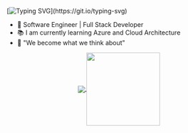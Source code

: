 [![Typing SVG](https://readme-typing-svg.herokuapp.com?color=%2336BCF7&duration=4000&width=850&height=30&lines=Hi+there%2C+welcome+to+my+Github!%F0%9F%91%8B;I'm+Aderbal+Farias+a+Software+engineer+and+Fullstack+developer;Nice+to+see+you+came+to+my+profile...)](https://git.io/typing-svg)
 - 🔭 Software Engineer | Full Stack Developer
 - 📚 I am currently learning Azure and Cloud Architecture
 - 💬 "We become what we think about" 

<p align="center">
  <a href="https://github.com/anuraghazra/github-readme-stats">
    <img
      align="center"
      src="https://github-readme-stats.vercel.app/api/top-langs/?username=aderbalfarias&layout=compact&text_color=9f9f9f&bg_color=0d1117"
    />
  </a>
  <a href="#">
    <img
      align="center"
      height="165"
      src="https://github-readme-stats.vercel.app/api?username=aderbalfarias&count_private=true&show_icons=true&hide=issues&text_color=9f9f9f&bg_color=0d1117"
    /> 
  </a>
  <!--
  <a href="https://github.com/anuraghazra/convoychat">
   <img
     align="center"
     src="https://github-readme-stats.vercel.app/api?username=aderbalfarias&count_private=true&show_icons=true"
   /> 
  </a>
  -->
</p>
